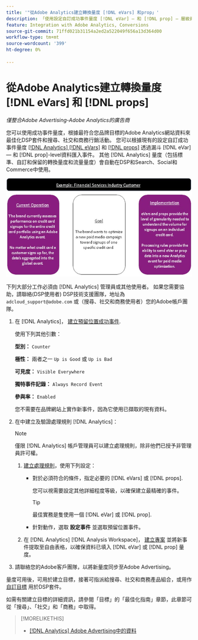 ```yaml
---
title: '"從Adobe Analytics建立轉換量度 [!DNL eVars] 和prop」'
description: 「使用設定自訂成功事件量度 [!DNL eVar] — 和 [!DNL prop] — 層級資料。」
feature: Integration with Adobe Analytics, Conversions
source-git-commit: 71ffd021b31154a2ed2a522049f656a13d364d00
workflow-type: tm+mt
source-wordcount: '399'
ht-degree: 0%

---
```


# 從Adobe Analytics建立轉換量度 [!DNL eVars] 和 [!DNL props]

*僅整合Adobe Advertising-Adobe Analytics的廣告商*

您可以使用成功事件量度，根據最符合您品牌目標的Adobe Analytics網站資料來最佳化DSP套件和搜尋、社交和商務行銷活動。 您可以根據現有的設定自訂成功事件量度 [[!DNL Analytics] [!DNL eVars]](https://experienceleague.adobe.com/docs/analytics/components/dimensions/evar.html) 和 [[!DNL props]](https://experienceleague.adobe.com/docs/analytics/components/dimensions/prop.html) 透過漏斗 [!DNL eVar] — 和 [!DNL prop]-level資料匯入事件。 其他 [!DNL Analytics] 量度（包括標準、自訂和保留的轉換量度和流量量度）會自動在DSP和Search、Social和Commerce中使用。

![使用範例](/help/integrations/assets/a4adc-conversion-evar-example.jpg "使用範例")

下列大部分工作必須由 [!DNL Analytics] 管理員或其他使用者。 如果您需要協助，請聯絡(DSP使用者) DSP技術支援團隊，地址為 `adcloud_support@adobe.com` 或（搜尋、社交和商務使用者）您的Adobe帳戶團隊。

1. 在 [!DNL Analytics]， [建立預留位置成功事件](https://experienceleague.adobe.com/docs/analytics/admin/admin-tools/manage-report-suites/edit-report-suite/conversion-variables/success-events/success-event.html?lang=en).

   使用下列其他引數：

   **型別：** `Counter`

   **極性：**  兩者之一 `Up is Good` 或 `Up is Bad`

   **可見度：** `Visible Everywhere`

   **獨特事件記錄：** `Always Record Event`

   **參與率：** `Enabled`

   您不需要在品牌網站上實作新事件，因為它使用已擷取的現有資料。

1. 在中建立及驗證處理規則 [!DNL Analytics]：

   >[!NOTE]
   >
   >僅限 [!DNL Analytics] 帳戶管理員可以建立處理規則，除非他們已授予非管理員許可權。

   1. [建立處理規則](https://experienceleague.adobe.com/docs/analytics/admin/admin-tools/manage-report-suites/edit-report-suite/report-suite-general/c-processing-rules/c-processing-rules-configuration/t-processing-rules.html?lang=en)，使用下列設定：

      * 對於必須符合的條件，指定必要的 [!DNL eVars] 或 [!DNL props].

        您可以視需要設定其他詳細程度等級，以確保建立最精確的事件。

        >[!TIP]
        >
        >最佳實務是隻使用一個 [!DNL eVar] 或 [!DNL prop].

      * 針對動作，選取 **設定事件** 並選取預留位置事件。

   1. 在 [!DNL Analytics] [!DNL Analysis Workspace]， [建立專案](https://experienceleague.adobe.com/docs/analytics/analyze/analysis-workspace/home.html) 並將新事件提取至自由表格，以確保資料已填入 [!DNL eVar] 或 [!DNL prop] 量度。

1. 請聯絡您的Adobe客戶團隊，以將新量度同步至Adobe Advertising。

量度可用後，可用於建立目標，接著可指派給搜尋、社交和商務產品組合，或用作 [自訂目標](/help/dsp/optimization/custom-goal-about.md) 用於DSP套件。

如需有關建立目標的詳細資訊，請參閱「目標」的「最佳化指南」章節，此章節可從「搜尋」、「社交」和「商務」中取得。

>[!MORELIKETHIS]
>
>* [[!DNL Analytics] Adobe Advertising中的資料](/help/integrations/analytics/analytics-data-in-advertising.md)
<!--
>* [](/help/search-social-commerce/admin/conversion-metrics/ ????????)
-->